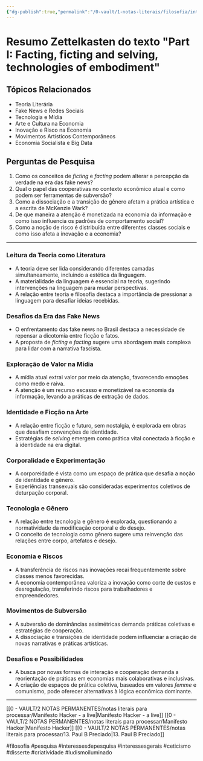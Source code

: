 ```yaml
---
{"dg-publish":true,"permalink":"/0-vault/1-notas-literais/filosofia/interview-with-mc-kenzie-wark-zt/","tags":["filosofia","pesquisa","interessesdepesquisa","interessesgerais","ceticismo","disserte","criatividade","ludismoiluminado"],"dgHomeLink":true,"dgShowLocalGraph":true,"dgShowFileTree":true,"dgEnableSearch":true,"noteIcon":""}
---
```


# Resumo Zettelkasten do texto "Part I: Facting, ficting and selving, technologies of embodiment"

## Tópicos Relacionados
- Teoria Literária
- Fake News e Redes Sociais
- Tecnologia e Mídia
- Arte e Cultura na Economia
- Inovação e Risco na Economia
- Movimentos Artísticos Contemporâneos
- Economia Socialista e Big Data

## Perguntas de Pesquisa
1. Como os conceitos de _ficting_ e _facting_ podem alterar a percepção da verdade na era das fake news?
2. Qual o papel das cooperativas no contexto econômico atual e como podem ser ferramentas de subversão?
3. Como a dissociação e a transição de gênero afetam a prática artística e a escrita de McKenzie Wark?
4. De que maneira a atenção é monetizada na economia da informação e como isso influencia os padrões de comportamento social?
5. Como a noção de risco é distribuída entre diferentes classes sociais e como isso afeta a inovação e a economia?

---

### **Leitura da Teoria como Literatura**
- A teoria deve ser lida considerando diferentes camadas simultaneamente, incluindo a estética da linguagem.
- A materialidade da linguagem é essencial na teoria, sugerindo intervenções na linguagem para mudar perspectivas.
- A relação entre teoria e filosofia destaca a importância de pressionar a linguagem para desafiar ideias recebidas.

### **Desafios da Era das Fake News**
- O enfrentamento das fake news no Brasil destaca a necessidade de repensar a dicotomia entre ficção e fatos.
- A proposta de _ficting_ e _facting_ sugere uma abordagem mais complexa para lidar com a narrativa fascista.

### **Exploração de Valor na Mídia**
- A mídia atual extrai valor por meio da atenção, favorecendo emoções como medo e raiva.
- A atenção é um recurso escasso e monetizável na economia da informação, levando a práticas de extração de dados.

### **Identidade e Ficção na Arte**
- A relação entre ficção e futuro, sem nostalgia, é explorada em obras que desafiam convenções de identidade.
- Estratégias de _selving_ emergem como prática vital conectada à ficção e à identidade na era digital.

### **Corporalidade e Experimentação**
- A corporeidade é vista como um espaço de prática que desafia a noção de identidade e gênero.
- Experiências transexuais são consideradas experimentos coletivos de deturpação corporal.

### **Tecnologia e Gênero**
- A relação entre tecnologia e gênero é explorada, questionando a normatividade da modificação corporal e do desejo.
- O conceito de tecnologia como gênero sugere uma reinvenção das relações entre corpo, artefatos e desejo.

### **Economia e Riscos**
- A transferência de riscos nas inovações recai frequentemente sobre classes menos favorecidas.
- A economia contemporânea valoriza a inovação como corte de custos e desregulação, transferindo riscos para trabalhadores e empreendedores.

### **Movimentos de Subversão**
- A subversão de dominâncias assimétricas demanda práticas coletivas e estratégias de cooperação.
- A dissociação e transições de identidade podem influenciar a criação de novas narrativas e práticas artísticas.

### **Desafios e Possibilidades**
- A busca por novas formas de interação e cooperação demanda a reorientação de práticas em economias mais colaborativas e inclusivas.
- A criação de espaços de prática coletiva, baseados em valores _femme_ e comunismo, pode oferecer alternativas à lógica econômica dominante.
---

[[0 - VAULT/2 NOTAS PERMANENTES/notas literais para processar/Manifesto Hacker - a live\|Manifesto Hacker - a live]]
[[0 - VAULT/2 NOTAS PERMANENTES/notas literais para processar/Manifesto Hacker\|Manifesto Hacker]]
[[0 - VAULT/2 NOTAS PERMANENTES/notas literais para processar/13. Paul B Preciado\|13. Paul B Preciado]]

#filosofia #pesquisa #interessesdepesquisa #interessesgerais #ceticismo #disserte #criatividade #ludismoiluminado
